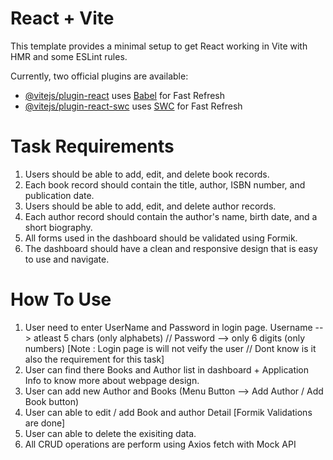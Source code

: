 # React + Vite

This template provides a minimal setup to get React working in Vite with HMR and some ESLint rules.

Currently, two official plugins are available:

- [@vitejs/plugin-react](https://github.com/vitejs/vite-plugin-react/blob/main/packages/plugin-react/README.md) uses [Babel](https://babeljs.io/) for Fast Refresh
- [@vitejs/plugin-react-swc](https://github.com/vitejs/vite-plugin-react-swc) uses [SWC](https://swc.rs/) for Fast Refresh

# Task Requirements

1. Users should be able to add, edit, and delete book records.
2. Each book record should contain the title, author, ISBN number, and publication date.
3. Users should be able to add, edit, and delete author records.
4. Each author record should contain the author's name, birth date, and a short biography.
5. All forms used in the dashboard should be validated using Formik.
6. The dashboard should have a clean and responsive design that is easy to use and navigate.

# How To Use

1. User need to enter UserName and Password in login page. Username --> atleast 5 chars (only alphabets) // Password --> only 6 digits (only numbers) [Note : Login page is will not veify the user // Dont know is it also the requirement for this task]
2. User can find there Books and Author list in dashboard + Application Info to know more about webpage design.
3. User can add new Author and Books (Menu Button --> Add Author / Add Book button)
4. User can able to edit / add Book and author Detail [Formik Validations are done]
5. User can able to delete the exisiting data.
6. All CRUD operations are perform using Axios fetch with Mock API
